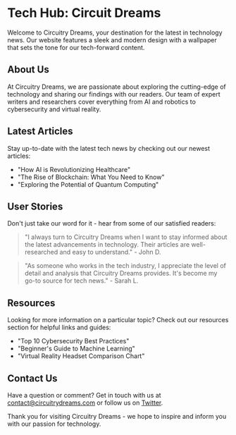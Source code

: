 <!--font:Inter-->

# Tech Hub: Circuit Dreams

Welcome to Circuitry Dreams, your destination for the latest in technology news. Our website features a sleek and modern design with a wallpaper that sets the tone for our tech-forward content.

## About Us
At Circuitry Dreams, we are passionate about exploring the cutting-edge of technology and sharing our findings with our readers. Our team of expert writers and researchers cover everything from AI and robotics to cybersecurity and virtual reality.

## Latest Articles
Stay up-to-date with the latest tech news by checking out our newest articles:

- "How AI is Revolutionizing Healthcare"
- "The Rise of Blockchain: What You Need to Know"
- "Exploring the Potential of Quantum Computing"

## User Stories
Don't just take our word for it - hear from some of our satisfied readers:

> "I always turn to Circuitry Dreams when I want to stay informed about the latest advancements in technology. Their articles are well-researched and easy to understand." - John D.

> "As someone who works in the tech industry, I appreciate the level of detail and analysis that Circuitry Dreams provides. It's become my go-to source for tech news." - Sarah L.

## Resources
Looking for more information on a particular topic? Check out our resources section for helpful links and guides:

- "Top 10 Cybersecurity Best Practices"
- "Beginner's Guide to Machine Learning"
- "Virtual Reality Headset Comparison Chart"

## Contact Us
Have a question or comment? Get in touch with us at [contact@circuitrydreams.com](mailto:contact@circuitrydreams.com) or follow us on [Twitter](#). 

Thank you for visiting Circuitry Dreams - we hope to inspire and inform you with our passion for technology.

<!--

Write me content for website with wallpaper which alt text is:

"A wallpaper with a repeating pattern of circuit board components, in shades of black, grey, and neon green."

The name/title of the page should not be 1:1 copy of the alt text but rather a real content of the website which is using this wallpaper.

- Use markdown format 
- Start with heading
- Heading should be short and concise
- The content should look like a real website 
- The website should not be about the wallpaper, wallpaper is just a related background
- Heading should be contain work "wallpaper" or "background"
- Include real sections like references, contact, user stories, etc. use things relevant to the page purpose.
- Feel free to use structure like headings, bullets, numbering, blockquotes, paragraphs, horizontal lines, etc.
- You can use formatting like bold or _italic_
- You can include UTF-8 emojis
- Links should be only #hash anchors (and you can refer to the document itself)
- Do not include images


---


# "Circuitry Dreams" - A Futuristic Tech Blog

Welcome to Circuitry Dreams, your go-to source for the latest in technology news and trends. Our website features a sleek and modern design with a wallpaper that sets the tone for our tech-forward content.

## About Us
At Circuitry Dreams, we are passionate about exploring the cutting-edge of technology and sharing our findings with our readers. Our team of expert writers and researchers cover everything from AI and robotics to cybersecurity and virtual reality.

## Latest Articles
Stay up-to-date with the latest tech news and trends by checking out our newest articles:

- "How AI is Revolutionizing Healthcare"
- "The Rise of Blockchain: What You Need to Know"
- "Exploring the Potential of Quantum Computing"

## User Stories
Don't just take our word for it - hear from some of our satisfied readers:

> "I always turn to Circuitry Dreams when I want to stay informed about the latest advancements in technology. Their articles are well-researched and easy to understand." - John D.

> "As someone who works in the tech industry, I appreciate the level of detail and analysis that Circuitry Dreams provides. It's become my go-to source for tech news." - Sarah L.

## Resources
Looking for more information on a particular topic? Check out our resources section for helpful links and guides:

- "Top 10 Cybersecurity Best Practices"
- "Beginner's Guide to Machine Learning"
- "Virtual Reality Headset Comparison Chart"

## Contact Us
Have a question or comment? We'd love to hear from you! Get in touch with us at [contact@circuitrydreams.com](mailto:contact@circuitrydreams.com) or follow us on [Twitter](#). 

Thank you for visiting Circuitry Dreams - we hope to inspire and inform you with our passion for technology.


---


Heading is too long, rewrite whole content.


---


# Circuitry Dreams: Your Destination for Cutting-Edge Tech News

Welcome to Circuitry Dreams, your destination for the latest in technology news and trends. Our sleek and modern website features a wallpaper with a repeating pattern of circuit board components, in shades of black, grey, and neon green.

## About Us
At Circuitry Dreams, we are passionate about exploring the cutting-edge of technology and sharing our findings with our readers. Our team of expert writers and researchers cover everything from AI and robotics to cybersecurity and virtual reality.

## Latest Articles
Stay up-to-date with the latest tech news and trends by checking out our newest articles:

- "How AI is Revolutionizing Healthcare"
- "The Rise of Blockchain: What You Need to Know"
- "Exploring the Potential of Quantum Computing"

## User Stories
Don't just take our word for it - hear from some of our satisfied readers:

> "I always turn to Circuitry Dreams when I want to stay informed about the latest advancements in technology. Their articles are well-researched and easy to understand." - John D.

> "As someone who works in the tech industry, I appreciate the level of detail and analysis that Circuitry Dreams provides. It's become my go-to source for tech news." - Sarah L.

## Resources
Looking for more information on a particular topic? Check out our resources section for helpful links and guides:

- "Top 10 Cybersecurity Best Practices"
- "Beginner's Guide to Machine Learning"
- "Virtual Reality Headset Comparison Chart"

## Contact Us
Have a question or comment? We'd love to hear from you! Get in touch with us at [contact@circuitrydreams.com](mailto:contact@circuitrydreams.com) or follow us on [Twitter](#). 

Thank you for visiting Circuitry Dreams - we hope to inspire and inform you with our passion for technology.


---


Heading is too long, rewrite whole content.


---


# Circuitry Dreams: Your Source for Tech News and Trends

Welcome to Circuitry Dreams, your go-to source for the latest in technology news and trends. Our website features a sleek and modern design with a wallpaper that sets the tone for our tech-forward content.

## About Us
At Circuitry Dreams, we are passionate about exploring the cutting-edge of technology and sharing our findings with our readers. Our team of expert writers and researchers cover everything from AI and robotics to cybersecurity and virtual reality.

## Latest Articles
Stay up-to-date with the latest tech news and trends by checking out our newest articles:

- "How AI is Revolutionizing Healthcare"
- "The Rise of Blockchain: What You Need to Know"
- "Exploring the Potential of Quantum Computing"

## User Stories
Don't just take our word for it - hear from some of our satisfied readers:

> "I always turn to Circuitry Dreams when I want to stay informed about the latest advancements in technology. Their articles are well-researched and easy to understand." - John D.

> "As someone who works in the tech industry, I appreciate the level of detail and analysis that Circuitry Dreams provides. It's become my go-to source for tech news." - Sarah L.

## Resources
Looking for more information on a particular topic? Check out our resources section for helpful links and guides:

- "Top 10 Cybersecurity Best Practices"
- "Beginner's Guide to Machine Learning"
- "Virtual Reality Headset Comparison Chart"

## Contact Us
Have a question or comment? Get in touch with us at [contact@circuitrydreams.com](mailto:contact@circuitrydreams.com) or follow us on [Twitter](#). 

Thank you for visiting Circuitry Dreams - we hope to inspire and inform you with our passion for technology.


---


Heading is too long, rewrite whole content.


---


# Circuitry Dreams: Your Destination for Tech News

Welcome to Circuitry Dreams, your destination for the latest in technology news. Our website features a sleek and modern design with a wallpaper that sets the tone for our tech-forward content.

## About Us
At Circuitry Dreams, we are passionate about exploring the cutting-edge of technology and sharing our findings with our readers. Our team of expert writers and researchers cover everything from AI and robotics to cybersecurity and virtual reality.

## Latest Articles
Stay up-to-date with the latest tech news by checking out our newest articles:

- "How AI is Revolutionizing Healthcare"
- "The Rise of Blockchain: What You Need to Know"
- "Exploring the Potential of Quantum Computing"

## User Stories
Don't just take our word for it - hear from some of our satisfied readers:

> "I always turn to Circuitry Dreams when I want to stay informed about the latest advancements in technology. Their articles are well-researched and easy to understand." - John D.

> "As someone who works in the tech industry, I appreciate the level of detail and analysis that Circuitry Dreams provides. It's become my go-to source for tech news." - Sarah L.

## Resources
Looking for more information on a particular topic? Check out our resources section for helpful links and guides:

- "Top 10 Cybersecurity Best Practices"
- "Beginner's Guide to Machine Learning"
- "Virtual Reality Headset Comparison Chart"

## Contact Us
Have a question or comment? Get in touch with us at [contact@circuitrydreams.com](mailto:contact@circuitrydreams.com) or follow us on [Twitter](#). 

Thank you for visiting Circuitry Dreams - we hope to inspire and inform you with our passion for technology.


---


Write me a Google font which is best fitting for the website.

Pick from the list:
- Inter
- Montserrat
- Playfair Display
- Poppins
- Open Sans
- Barlow Condensed
- Roboto
- Orbitron
- Raleway
- Alegreya
- Lobster
- Exo 2
- Lato
- Futura
- Great Vibes
- Dancing Script
- IBM Plex Sans


Write just the font name nothing else.


---


I recommend using the "Inter" font for this website.

-->
